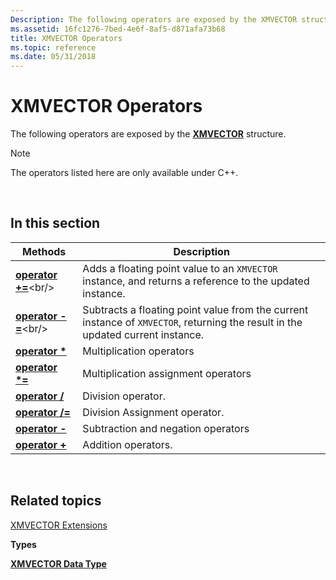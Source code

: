 ```yaml
---
Description: The following operators are exposed by the XMVECTOR structure.
ms.assetid: 16fc1276-7bed-4e6f-8af5-d871afa73b68
title: XMVECTOR Operators
ms.topic: reference
ms.date: 05/31/2018
---
```


# XMVECTOR Operators

The following operators are exposed by the [**XMVECTOR**](xmvector-data-type.md) structure.

> [!Note]  
> The operators listed here are only available under C++.

 

## In this section



| Methods                                                    | Description                                                                                                                                 |
|------------------------------------------------------------|---------------------------------------------------------------------------------------------------------------------------------------------|
| [**operator +=**](https://msdn.microsoft.com/library/Ee421394(v=VS.85).aspx)<br/>  | Adds a floating point value to an `XMVECTOR` instance, and returns a reference to the updated instance. <br/>                         |
| [**operator -=**](https://msdn.microsoft.com/library/Ee421383(v=VS.85).aspx)<br/>    | Subtracts a floating point value from the current instance of `XMVECTOR`, returning the result in the updated current instance. <br/> |
| [**operator \***](xmvector-operator-mul.md)<br/>    | Multiplication operators<br/>                                                                                                         |
| [**operator \*=**](xmvector-operator-muleq.md)<br/> | Multiplication assignment operators<br/>                                                                                              |
| [**operator /**](xmvector-operator-div.md)<br/>     | Division operator.<br/>                                                                                                               |
| [**operator /=**](xmvector-operator-diveq.md)<br/>  | Division Assignment operator.<br/>                                                                                                    |
| [**operator -**](xmvector-operator--.md)<br/>       | Subtraction and negation operators<br/>                                                                                               |
| [**operator +**](xmvector-operator-pls.md)<br/>     | Addition operators.<br/>                                                                                                              |



 

## Related topics

<dl> <dt>

[XMVECTOR Extensions](ovw-xmvector-extensions.md)
</dt> <dt>

**Types**
</dt> <dt>

[**XMVECTOR Data Type**](xmvector-data-type.md)
</dt> </dl>

 

 




